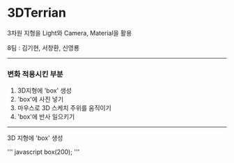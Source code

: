 # 3DTerrian
3차원 지형을 Light와 Camera, Material을 활용

8팀 : 김기현, 서창환, 신영룡

---
### 변화 적용시킨 부분

1. 3D지형에 'box' 생성
2. 'box'에 사진 넣기
3. 마우스로 3D 스케치 주위를 움직이기
4. 'box'에 반사 일으키기

---

3D 지형에 'box' 생성

''' javascript
box(200);
'''



